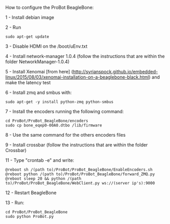 How to configure the ProBot BeagleBone:

1 - Install debian image

2 - Run 
	
	sudo apt-get update

3 - Disable HDMI on the /boot/uEnv.txt

4 - Install network-manager 1.0.4 (follow the instructions that are within the folder NetworkManager-1.0.4)

5 - Install Xenomai [from here] (http://syrianspock.github.io/embedded-linux/2015/08/03/xenomai-installation-on-a-beaglebone-black.html) and make the latency test

6 - Install zmq and smbus with:
    
    sudo apt-get -y install python-zmq python-smbus

7 - Install the encoders running the following command: 

	cd ProBot/ProBot_BeagleBone/encoders
	sudo cp bone_eqep0-00A0.dtbo /lib/firmware

8 - Use the same command for the others encoders files

9 - Install crossbar (follow the instructions that are within the folder Crossbar)

11 - Type "crontab -e" and write:

	@reboot sh /(path to)/ProBot/ProBot_BeagleBone/EnableEncoders.sh
	@reboot python /(path to)/ProBot/ProBot_BeagleBone/forward_ZMQ.py
	@reboot sleep 20 && python /(path to)/ProBot/ProBot_BeagleBone/WebClient.py ws://(server ip's):9000

12 - Restart BeagleBone	

13 - Run:

	cd ProBot/ProBot_BeagleBone
	sudo python ProBot.py
